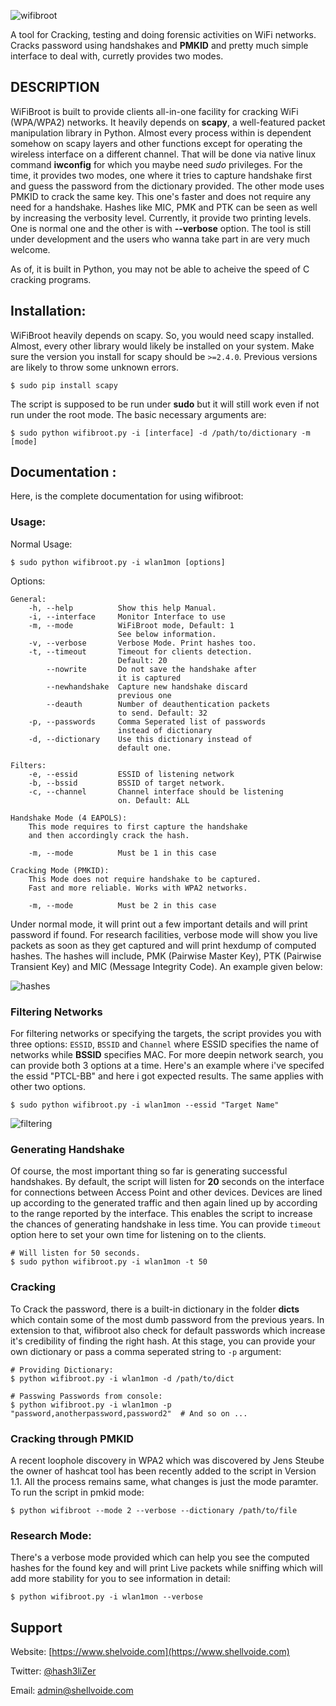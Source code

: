 ![wifibroot](https://user-images.githubusercontent.com/29171692/45045286-eee92680-b08b-11e8-9d0a-cf3d4ee2cd5f.jpeg)

A tool for Cracking, testing and doing forensic activities on WiFi networks. Cracks password using handshakes and **PMKID** and pretty much simple interface to deal with, curretly provides two modes. 

## DESCRIPTION
WiFiBroot is built to provide clients all-in-one facility for cracking WiFi (WPA/WPA2) networks. It heavily depends on **scapy**, a well-featured packet manipulation library in Python. Almost every process within is dependent somehow on scapy layers and other functions except for operating the wireless interface on a different channel. That will be done via native linux command **iwconfig** for which you maybe need *sudo* privileges. For the time, it provides two modes, one where it tries to capture handshake first and guess the password from the dictionary provided. The other mode uses PMKID to crack the same key. This one's faster and does not require any need for a handshake. Hashes like MIC, PMK and PTK can be seen as well by increasing the verbosity level. Currently, it provide two printing levels. One is normal one and the other is with **--verbose** option. The tool is still under development and the users who wanna take part in are very much welcome. 

As of, it is built in Python, you may not be able to acheive the speed of C cracking programs. 

## Installation: 

WiFiBroot heavily depends on scapy. So, you would need scapy installed. Almost, every other library would likely be installed on your system. Make sure the version you install for scapy should be `>=2.4.0`. Previous versions are likely to throw some unknown errors.

```
$ sudo pip install scapy
```
The script is supposed to be run under **sudo** but it will still work even if not run under the root mode. The basic necessary arguments are: 

```
$ sudo python wifibroot.py -i [interface] -d /path/to/dictionary -m [mode]
```

## Documentation : ##

Here, is the complete documentation for using wifibroot: 

### Usage:

Normal Usage: 
```
$ sudo python wifibroot.py -i wlan1mon [options]
```
Options: 
```
General:
    -h, --help          Show this help Manual. 
    -i, --interface     Monitor Interface to use
    -m, --mode          WiFiBroot mode, Default: 1
                        See below information.      
    -v, --verbose       Verbose Mode. Print hashes too. 
    -t, --timeout       Timeout for clients detection.
                        Default: 20
        --nowrite       Do not save the handshake after
                        it is captured
        --newhandshake  Capture new handshake discard 
                        previous one
        --deauth        Number of deauthentication packets
                        to send. Default: 32
    -p, --passwords     Comma Seperated list of passwords
                        instead of dictionary
    -d, --dictionary    Use this dictionary instead of
                        default one.

Filters: 
    -e, --essid         ESSID of listening network
    -b, --bssid         BSSID of target network.
    -c, --channel       Channel interface should be listening
                        on. Default: ALL

Handshake Mode (4 EAPOLS):
    This mode requires to first capture the handshake 
    and then accordingly crack the hash. 

    -m, --mode          Must be 1 in this case

Cracking Mode (PMKID):
    This Mode does not require handshake to be captured. 
    Fast and more reliable. Works with WPA2 networks. 

    -m, --mode          Must be 2 in this case
```
Under normal mode, it will print out a few important details and will print password if found. For research facilities, verbose mode will show you live packets as soon as they get captured and will print hexdump of computed hashes. The hashes will include, PMK (Pairwise Master Key), PTK (Pairwise Transient Key) and MIC (Message Integrity Code). An example given below: 

![hashes](https://user-images.githubusercontent.com/29171692/43396478-2340e7c0-941b-11e8-9077-7f3992968eb7.png)

### Filtering Networks

For filtering networks or specifying the targets, the script provides you with three options:  `ESSID`, `BSSID` and `Channel` where ESSID specifies the name of networks while **BSSID** specifies MAC. For more deepin network search, you can provide both 3 options at a time. Here's an example where i've specifed the essid "PTCL-BB" and here i got expected results. The same applies with other two options. 

```
$ sudo python wifibroot.py -i wlan1mon --essid "Target Name"
```

![filtering](https://user-images.githubusercontent.com/29171692/43587225-1e7c099e-9683-11e8-82d7-a6dd2c628354.png)

### Generating Handshake

Of course, the most important thing so far is generating successful handshakes. By default, the script will listen for **20** seconds on the interface for connections between Access Point and other devices. Devices are lined up according to the generated traffic and then again lined up by according to the range reported by the interface. This enables the script to increase the chances of generating handshake in less time. You can provide `timeout` option here to set your own time for listening on to the clients. 

```
# Will listen for 50 seconds. 
$ sudo python wifibroot.py -i wlan1mon -t 50
```

### Cracking

To Crack the password, there is a built-in dictionary in the folder **dicts** which contain some of the most dumb password from the previous years. In extension to that, wifibroot also check for default passwords which increase it's credibility of finding the right hash. At this stage, you can provide your own dictionary or pass a comma seperated string to `-p` argument: 

```
# Providing Dictionary: 
$ python wifibroot.py -i wlan1mon -d /path/to/dict

# Passwing Passwords from console: 
$ python wifibroot.py -i wlan1mon -p "password,anotherpassword,password2"  # And so on ... 
```

### Cracking through PMKID
A recent loophole discovery in WPA2 which was discovered by Jens Steube the owner of hashcat tool has been recently added to the script in Version 1.1. All the process remains same, what changes is just the mode paramter. To run the script in pmkid mode: 

```
$ python wifibroot --mode 2 --verbose --dictionary /path/to/file
```
### Research Mode: 

There's a verbose mode provided which can help you see the computed hashes for the found key and will print Live packets while sniffing which will add more stability for you to see information in detail: 

```
$ python wifibroot.py -i wlan1mon --verbose
```

## Support ##

Website: [https://www.shelvoide.com](https://www.shellvoide.com)

Twitter: [@hash3liZer](https://twitter.com/hash3liZer)

Email: [admin@shellvoide.com](mailto://admin@shellvoide.com) 
